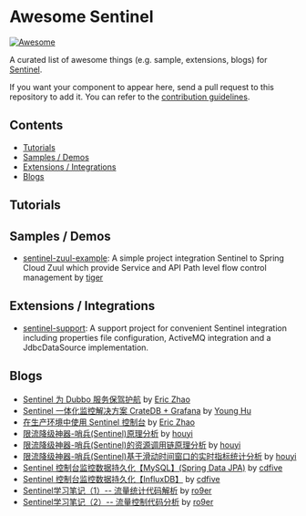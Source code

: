 # Awesome Sentinel

[![Awesome](https://awesome.re/badge-flat.svg)](https://awesome.re)

A curated list of awesome things (e.g. sample, extensions, blogs) for [Sentinel](https://github.com/alibaba/Sentinel).

If you want your component to appear here, send a pull request to this repository to add it. You can refer to the [contribution guidelines](./CONTRIBUTING.md).

## Contents

- [Tutorials](#tutorials)
- [Samples / Demos](#samples--demos)
- [Extensions / Integrations](#extensions--integrations)
- [Blogs](#blogs)

## Tutorials

## Samples / Demos
- [sentinel-zuul-example](https://github.com/tigerMoon/sentinel-zuul-sample): A simple project integration Sentinel to Spring Cloud Zuul which provide Service and API Path level flow control management by [tiger](https://github.com/tigerMoon)

## Extensions / Integrations
- [sentinel-support](https://github.com/cdfive/sentinel-support): A support project for convenient Sentinel integration including properties file configuration, ActiveMQ integration and a JdbcDataSource implementation.

## Blogs

- [Sentinel 为 Dubbo 服务保驾护航](http://dubbo.apache.org/zh-cn/blog/sentinel-introduction-for-dubbo.html) by [Eric Zhao](https://github.com/sczyh30)
- [Sentinel 一体化监控解决方案 CrateDB + Grafana](https://blog.csdn.net/huyong1990/article/details/82392386) by [Young Hu](https://github.com/YoungHu)
- [在生产环境中使用 Sentinel 控制台](https://github.com/alibaba/Sentinel/wiki/%E5%9C%A8%E7%94%9F%E4%BA%A7%E7%8E%AF%E5%A2%83%E4%B8%AD%E4%BD%BF%E7%94%A8-Sentinel-%E6%8E%A7%E5%88%B6%E5%8F%B0) by [Eric Zhao](https://github.com/sczyh30)
- [限流降级神器-哨兵(Sentinel)原理分析](https://mp.weixin.qq.com/s/7_pCkamNv0269e5l9_Wz7w) by [houyi](https://github.com/all4you)
- [限流降级神器-哨兵(Sentinel)的资源调用链原理分析](https://mp.weixin.qq.com/s/UEzwD22YC6jpp02foNSXnw)  by [houyi](https://github.com/all4you)
- [限流降级神器-哨兵(Sentinel)基于滑动时间窗口的实时指标统计分析](https://mp.weixin.qq.com/s/B1_7Kb_CxeKEAv43kdCWOA)  by [houyi](https://github.com/all4you)
- [Sentinel 控制台监控数据持久化【MySQL】(Spring Data JPA)](https://www.cnblogs.com/cdfive2018/p/9838577.html) by [cdfive](https://github.com/cdfive)
- [Sentinel 控制台监控数据持久化【InfluxDB】](https://www.cnblogs.com/cdfive2018/p/9914838.html) by [cdfive](https://github.com/cdfive)
- [Sentinel学习笔记（1）-- 流量统计代码解析](https://www.jianshu.com/p/7936d7a57924)  by [ro9er](https://github.com/ro9er)
- [Sentinel学习笔记（2）-- 流量控制代码分析](https://www.jianshu.com/p/938709e94e43)  by [ro9er](https://github.com/ro9er)